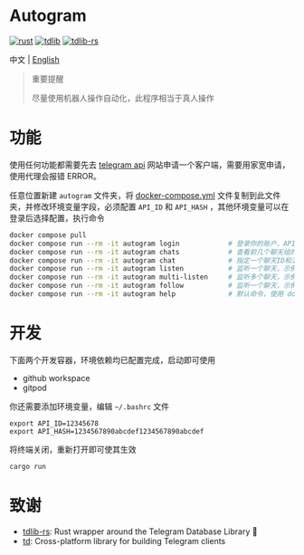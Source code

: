 # Autogram

[![rust](https://img.shields.io/badge/rust-1.78.0-f17d3e.svg)](https://www.rust-lang.org)
[![tdlib](https://img.shields.io/badge/tdlib-1.8.29-blue.svg)](https://github.com/tdlib/td)
[![tdlib-rs](https://img.shields.io/badge/tdlib_rs-1.0.3-fedcba.svg)](https://github.com/FedericoBruzzone/tdlib-rs)

中文 | [English](./README.md)

> 重要提醒
>
> 尽量使用机器人操作自动化，此程序相当于真人操作

# 功能

使用任何功能都需要先去 [telegram api](https://my.telegram.org/apps) 网站申请一个客户端，需要用家宽申请，使用代理会报错 ERROR。

任意位置新建 `autogram` 文件夹，将 [docker-compose.yml](./docker-compose.yml) 文件复制到此文件夹，并修改环境变量字段，必须配置 `API_ID` 和 `API_HASH` ，其他环境变量可以在登录后选择配置，执行命令
```bash
docker compose pull
docker compose run --rm -it autogram login            # 登录你的账户，API_ID 相当于你申请的网站，login 相当于在你的网站上登录你的账户，需要输入手机号和验证码登录，使用其他命令前必须先登录
docker compose run --rm -it autogram chats            # 查看前几个聊天组的ID和标题，用于配置自动化，默认前20，可以使用 --top 50 参数指定
docker compose run --rm -it autogram chat             # 指定一个聊天ID和消息内容，发送消息，示例： docker compose run --rm -it autogram chat --chat-id='-1234567890123' -m '/checkin'
docker compose run --rm -it autogram listen           # 监听一个聊天，示例： docker compose run --rm -it autogram listen --chat-id='-1234567890123'
docker compose run --rm -it autogram multi-listen     # 监听多个聊天，示例： docker compose run --rm -it autogram multi-listen --chat-id='-1234567890123' --chat-id='-9876543210123'
docker compose run --rm -it autogram follow           # 监听一个聊天，示例： docker compose run --rm -it autogram follow --forward-chat-id='-1234567890123' --user-id=12345678
docker compose run --rm -it autogram help             # 默认命令，使用 docker compose up 启动时会执行此命令，展示命令详情信息
```

# 开发

下面两个开发容器，环境依赖均已配置完成，启动即可使用
- github workspace
- gitpod

你还需要添加环境变量，编辑 `~/.bashrc` 文件
```
export API_ID=12345678
export API_HASH=1234567890abcdef1234567890abcdef
```
将终端关闭，重新打开即可使其生效
```bash
cargo run
```

# 致谢

- [tdlib-rs](https://github.com/FedericoBruzzone/tdlib-rs): Rust wrapper around the Telegram Database Library 🦀
- [td](https://github.com/tdlib/td): Cross-platform library for building Telegram clients